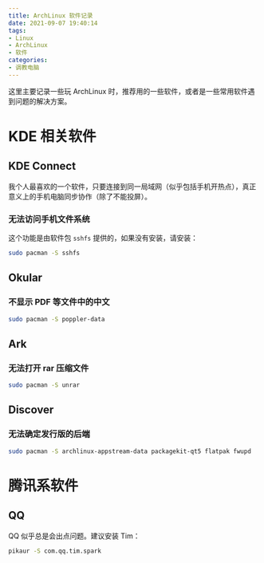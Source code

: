```yaml
---
title: ArchLinux 软件记录
date: 2021-09-07 19:40:14
tags:
- Linux
- ArchLinux
- 软件
categories:
- 调教电脑
---
```


这里主要记录一些玩 ArchLinux 时，推荐用的一些软件，或者是一些常用软件遇到问题的解决方案。
<!-- more -->

# KDE 相关软件
## KDE Connect

我个人最喜欢的一个软件，只要连接到同一局域网（似乎包括手机开热点），真正意义上的手机电脑同步协作（除了不能投屏）。

### 无法访问手机文件系统

这个功能是由软件包 `sshfs` 提供的，如果没有安装，请安装：

```sh
sudo pacman -S sshfs
```

## Okular

### 不显示 PDF 等文件中的中文

```sh
sudo pacman -S poppler-data
```

## Ark

### 无法打开 rar 压缩文件

```sh
sudo pacman -S unrar
```

## Discover

### 无法确定发行版的后端

```sh
sudo pacman -S archlinux-appstream-data packagekit-qt5 flatpak fwupd
```

# 腾讯系软件

## QQ

QQ 似乎总是会出点问题。建议安装 Tim：

```sh
pikaur -S com.qq.tim.spark
```